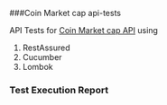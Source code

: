 ###Coin Market cap api-tests

API Tests for [Coin Market cap API]((https://pro.coinmarketcap.com/login./)
) using
1. RestAssured
2. Cucumber
3. Lombok

### Test Execution Report




